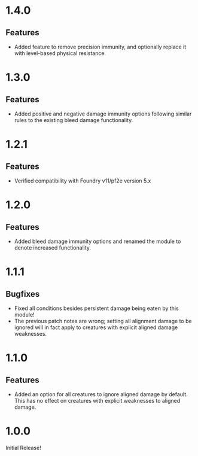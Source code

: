 # 1.4.0

## Features
* Added feature to remove precision immunity, and optionally replace it with level-based physical resistance.

# 1.3.0

## Features
* Added positive and negative damage immunity options following similar rules to the existing bleed damage functionality.

# 1.2.1

## Features
* Verified compatibility with Foundry v11/pf2e version 5.x

# 1.2.0

## Features
* Added bleed damage immunity options and renamed the module to denote increased functionality.

# 1.1.1

## Bugfixes
* Fixed all conditions besides persistent damage being eaten by this module!
* The previous patch notes are wrong; setting all alignment damage to be ignored will in fact apply to creatures with explicit aligned damage weaknesses.

# 1.1.0

## Features
* Added an option for all creatures to ignore aligned damage by default. This has no effect on creatures with explicit weaknesses to aligned damage.

# 1.0.0

Initial Release!